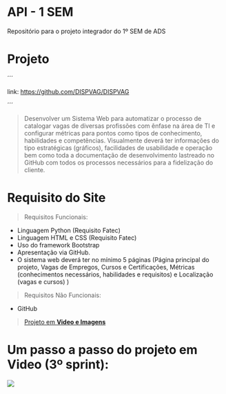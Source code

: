 # API - 1 SEM 
 Repositório para o projeto integrador do 1º SEM de ADS


# Projeto 

´´´

link: https://github.com/DISPVAG/DISPVAG


´´´

> Desenvolver um Sistema Web para automatizar o processo de catalogar vagas de diversas profissões com 
ênfase na área de TI e configurar métricas para pontos como tipos de conhecimento, habilidades e
competências. Visualmente deverá ter informações do tipo estratégicas (gráficos), facilidades de
usabilidade e operação bem como toda a documentação de desenvolvimento lastreado no GitHub
com todos os processos necessários para a fidelização do cliente.

# Requisito do Site

> Requisitos Funcionais:
- Linguagem Python (Requisito Fatec)
- Linguagem HTML e CSS (Requisito Fatec)
- Uso do framework Bootstrap
- Apresentação via GitHub.
- O sistema web deverá ter no mínimo 5 páginas (Página principal do projeto, Vagas de
Empregos, Cursos e Certificações, Métricas (conhecimentos necessários, habilidades e
requisitos) e Localização (vagas e cursos) )

> Requisitos Não Funcionais:
- GitHub

> <a href ="https://github.com/DISPVAG/DISPVAG/tree/main/Projeto"> Projeto em **Video e Imagens** </a>

# Um passo a passo do projeto em Video (3º sprint):
 
 <p align="">
  <img src="https://github.com/DISPVAG/DISPVAG/blob/main/Projeto/Imagens_API/video3sprint3.gif">
</p>